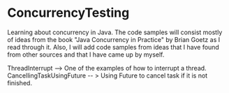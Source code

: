 # ConcurrencyTesting

Learning about concurrency in Java. The code samples will consist mostly of ideas from the book "Java Concurrency in Practice" 
by Brian Goetz as I read through it. Also, I will add code samples from ideas that I have found from other sources and that 
I have came up by myself.

ThreadInterrupt --> One of the examples of how to interrupt a thread.
CancellingTaskUsingFuture -- > Using Future to cancel task if it is not finished.
